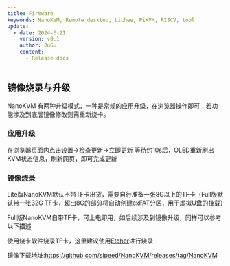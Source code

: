 ```yaml
---
title: Firmware
keywords: NanoKVM, Remote desktop, Lichee, PiKVM, RISCV, tool
update:
  - date: 2024-6-21
    version: v0.1
    author: BuGu
    content:
      - Release docs
---
```


## 镜像烧录与升级

NanoKVM 有两种升级模式，一种是常规的应用升级，在浏览器操作即可；若功能涉及到底层镜像修改则需重新烧卡。

### 应用升级

在浏览器页面内点击设置->检查更新->立即更新
等待约10s后，OLED重新刷出KVM状态信息，刷新网页，即可完成更新

### 镜像烧录

Lite版NanoKVM默认不带TF卡出货，需要自行准备一张8G以上的TF卡（Full版默认带一张32G TF卡，超出8G的部分将自动创建exFAT分区，用于虚拟U盘的挂载）

Full版NanoKVM自带TF卡，可上电即用，如后续涉及到镜像升级，同样可以参考以下描述

使用烧卡软件烧录TF卡，这里建议使用[Etcher](https://etcher.balena.io/)进行烧录

镜像下载地址:https://github.com/sipeed/NanoKVM/releases/tag/NanoKVM